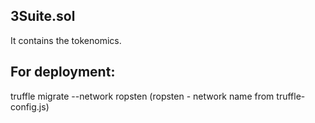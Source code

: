 ## 3Suite.sol
It contains the tokenomics.


## For deployment:
truffle migrate --network ropsten (ropsten - network name from truffle-config.js)
